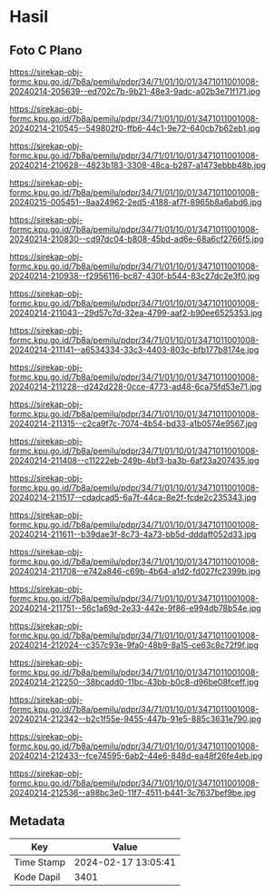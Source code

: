 # Hasil

## Foto C Plano

https://sirekap-obj-formc.kpu.go.id/7b8a/pemilu/pdpr/34/71/01/10/01/3471011001008-20240214-205639--ed702c7b-9b21-48e3-9adc-a02b3e71f171.jpg

https://sirekap-obj-formc.kpu.go.id/7b8a/pemilu/pdpr/34/71/01/10/01/3471011001008-20240214-210545--549802f0-ffb6-44c1-9e72-640cb7b62eb1.jpg

https://sirekap-obj-formc.kpu.go.id/7b8a/pemilu/pdpr/34/71/01/10/01/3471011001008-20240214-210628--4823b183-3308-48ca-b287-a1473ebbb48b.jpg

https://sirekap-obj-formc.kpu.go.id/7b8a/pemilu/pdpr/34/71/01/10/01/3471011001008-20240215-005451--8aa24962-2ed5-4188-af7f-8965b8a6abd6.jpg

https://sirekap-obj-formc.kpu.go.id/7b8a/pemilu/pdpr/34/71/01/10/01/3471011001008-20240214-210830--cd97dc04-b808-45bd-ad6e-68a6cf2766f5.jpg

https://sirekap-obj-formc.kpu.go.id/7b8a/pemilu/pdpr/34/71/01/10/01/3471011001008-20240214-210938--f2956116-bc87-430f-b544-83c27dc2e3f0.jpg

https://sirekap-obj-formc.kpu.go.id/7b8a/pemilu/pdpr/34/71/01/10/01/3471011001008-20240214-211043--29d57c7d-32ea-4799-aaf2-b90ee6525353.jpg

https://sirekap-obj-formc.kpu.go.id/7b8a/pemilu/pdpr/34/71/01/10/01/3471011001008-20240214-211141--a6534334-33c3-4403-803c-bfb177b8174e.jpg

https://sirekap-obj-formc.kpu.go.id/7b8a/pemilu/pdpr/34/71/01/10/01/3471011001008-20240214-211228--d242d228-0cce-4773-ad48-6ca75fd53e71.jpg

https://sirekap-obj-formc.kpu.go.id/7b8a/pemilu/pdpr/34/71/01/10/01/3471011001008-20240214-211315--c2ca9f7c-7074-4b54-bd33-a1b0574e9567.jpg

https://sirekap-obj-formc.kpu.go.id/7b8a/pemilu/pdpr/34/71/01/10/01/3471011001008-20240214-211408--c11222eb-249b-4bf3-ba3b-6af23a207435.jpg

https://sirekap-obj-formc.kpu.go.id/7b8a/pemilu/pdpr/34/71/01/10/01/3471011001008-20240214-211517--cdadcad5-6a7f-44ca-8e2f-fcde2c235343.jpg

https://sirekap-obj-formc.kpu.go.id/7b8a/pemilu/pdpr/34/71/01/10/01/3471011001008-20240214-211611--b39dae3f-8c73-4a73-bb5d-dddaff052d33.jpg

https://sirekap-obj-formc.kpu.go.id/7b8a/pemilu/pdpr/34/71/01/10/01/3471011001008-20240214-211708--e742a846-c69b-4b64-a1d2-fd027fc2399b.jpg

https://sirekap-obj-formc.kpu.go.id/7b8a/pemilu/pdpr/34/71/01/10/01/3471011001008-20240214-211751--56c1a69d-2e33-442e-9f86-e994db78b54e.jpg

https://sirekap-obj-formc.kpu.go.id/7b8a/pemilu/pdpr/34/71/01/10/01/3471011001008-20240214-212024--c357c93e-9fa0-48b9-8a15-ce63c8c72f9f.jpg

https://sirekap-obj-formc.kpu.go.id/7b8a/pemilu/pdpr/34/71/01/10/01/3471011001008-20240214-212250--38bcadd0-11bc-43bb-b0c8-d96be08fceff.jpg

https://sirekap-obj-formc.kpu.go.id/7b8a/pemilu/pdpr/34/71/01/10/01/3471011001008-20240214-212342--b2c1f55e-9455-447b-91e5-885c3631e790.jpg

https://sirekap-obj-formc.kpu.go.id/7b8a/pemilu/pdpr/34/71/01/10/01/3471011001008-20240214-212433--fce74595-6ab2-44e6-848d-ea48f26fe4eb.jpg

https://sirekap-obj-formc.kpu.go.id/7b8a/pemilu/pdpr/34/71/01/10/01/3471011001008-20240214-212536--a98bc3e0-11f7-4511-b441-3c7637bef9be.jpg


## Metadata

| Key        | Value               |
| ---------- | ------------------- |
| Time Stamp | 2024-02-17 13:05:41 |
| Kode Dapil | 3401                |



